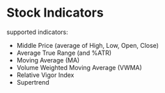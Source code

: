 # Stock Indicators

supported indicators:

- Middle Price (average of High, Low, Open, Close)
- Average True Range (and %ATR)
- Moving Average (MA)
- Volume Weighted Moving Average (VWMA)
- Relative Vigor Index
- Supertrend

